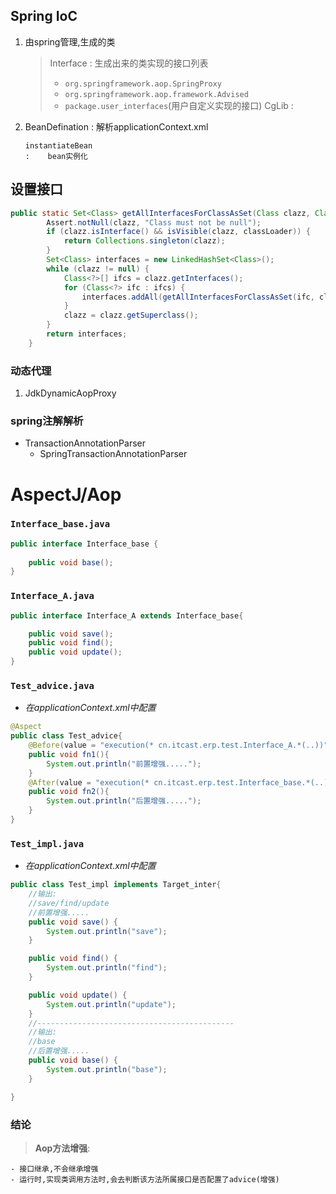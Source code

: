 ## Spring IoC

1. 由spring管理,生成的类

	>Interface
	>:	生成出来的类实现的接口列表
	>	- `org.springframework.aop.SpringProxy`
	>	- `org.springframework.aop.framework.Advised`
	>	- `package.user_interfaces`(用户自定义实现的接口)
	>CgLib
	>:

2. BeanDefination
   :	解析applicationContext.xml
	
	   instantiateBean
	   :	bean实例化


## 设置接口

```java
public static Set<Class> getAllInterfacesForClassAsSet(Class clazz, ClassLoader classLoader) {
		Assert.notNull(clazz, "Class must not be null");
		if (clazz.isInterface() && isVisible(clazz, classLoader)) {
			return Collections.singleton(clazz);
		}
		Set<Class> interfaces = new LinkedHashSet<Class>();
		while (clazz != null) {
			Class<?>[] ifcs = clazz.getInterfaces();
			for (Class<?> ifc : ifcs) {
				interfaces.addAll(getAllInterfacesForClassAsSet(ifc, classLoader));
			}
			clazz = clazz.getSuperclass();
		}
		return interfaces;
	}
```

### 动态代理

1. JdkDynamicAopProxy


### spring注解解析

* TransactionAnnotationParser
	- SpringTransactionAnnotationParser


# AspectJ/Aop

### `Interface_base.java`
	
```java
public interface Interface_base {
			
	public void base();
}
```

### `Interface_A.java`

```java
public interface Interface_A extends Interface_base{

	public void save();
	public void find();
	public void update();
}
```

### `Test_advice.java`
- *在applicationContext.xml中配置*

```java
@Aspect
public class Test_advice{
	@Before(value = "execution(* cn.itcast.erp.test.Interface_A.*(..))")
	public void fn1(){
		System.out.println("前置增强.....");
	}
	@After(value = "execution(* cn.itcast.erp.test.Interface_base.*(..))")
	public void fn2(){
		System.out.println("后置增强.....");
	}
}
```

### `Test_impl.java`
- *在applicationContext.xml中配置*

```java
public class Test_impl implements Target_inter{
	//输出:
	//save/find/update
	//前置增强.....
	public void save() {
		System.out.println("save");
	}

	public void find() {
		System.out.println("find");
	}

	public void update() {
		System.out.println("update");
	}
	//--------------------------------------------
	//输出:
	//base
	//后置增强.....	   
	public void base() {
		System.out.println("base");
	}

}
```

### 结论

>**Aop方法增强**:

	- 接口继承,不会继承增强
	- 运行时,实现类调用方法时,会去判断该方法所属接口是否配置了advice(增强)
